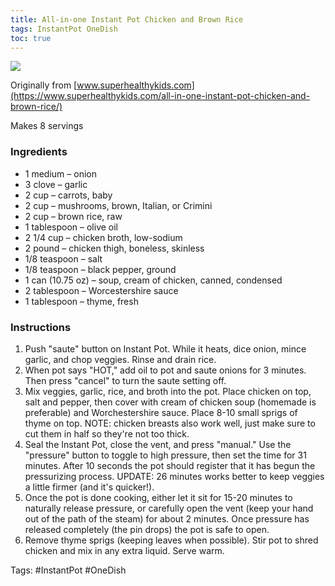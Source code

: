 ```yaml
---
title: All-in-one Instant Pot Chicken and Brown Rice
tags: InstantPot OneDish
toc: true
---
```


![](https://s3.us-east-1.amazonaws.com/asset-02.onetsp.net/ugc/7/v3/2cpdgk-11ifx-dp5-1.jpg)

Originally from [www.superhealthykids.com](https://www.superhealthykids.com/all-in-one-instant-pot-chicken-and-brown-rice/)

Makes 8 servings

### Ingredients

*   1 medium – onion
*   3 clove – garlic
*   2 cup – carrots, baby
*   2 cup – mushrooms, brown, Italian, or Crimini
*   2 cup – brown rice, raw
*   1 tablespoon – olive oil
*   2 1/4 cup – chicken broth, low-sodium
*   2 pound – chicken thigh, boneless, skinless
*   1/8 teaspoon – salt
*   1/8 teaspoon – black pepper, ground
*   1 can (10.75 oz) – soup, cream of chicken, canned, condensed
*   2 tablespoon – Worcestershire sauce
*   1 tablespoon – thyme, fresh

### Instructions

1.  Push "saute" button on Instant Pot. While it heats, dice onion, mince garlic, and chop veggies. Rinse and drain rice.
2.  When pot says "HOT," add oil to pot and saute onions for 3 minutes. Then press "cancel" to turn the saute setting off.
3.  Mix veggies, garlic, rice, and broth into the pot. Place chicken on top, salt and pepper, then cover with cream of chicken soup (homemade is preferable) and Worchestershire sauce. Place 8-10 small sprigs of thyme on top. NOTE: chicken breasts also work well, just make sure to cut them in half so they're not too thick.
4.  Seal the Instant Pot, close the vent, and press "manual." Use the "pressure" button to toggle to high pressure, then set the time for 31 minutes. After 10 seconds the pot should register that it has begun the pressurizing process. UPDATE: 26 minutes works better to keep veggies a little firmer (and it's quicker!).
5.  Once the pot is done cooking, either let it sit for 15-20 minutes to naturally release pressure, or carefully open the vent (keep your hand out of the path of the steam) for about 2 minutes. Once pressure has released completely (the pin drops) the pot is safe to open.
6.  Remove thyme sprigs (keeping leaves when possible). Stir pot to shred chicken and mix in any extra liquid. Serve warm.

Tags: #InstantPot #OneDish
